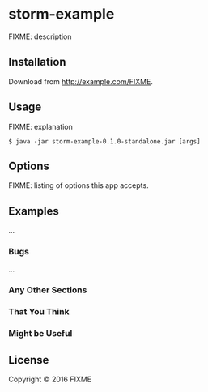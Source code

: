 # storm-example

FIXME: description

## Installation

Download from http://example.com/FIXME.

## Usage

FIXME: explanation

    $ java -jar storm-example-0.1.0-standalone.jar [args]

## Options

FIXME: listing of options this app accepts.

## Examples

...

### Bugs

...

### Any Other Sections
### That You Think
### Might be Useful

## License

Copyright © 2016 FIXME
